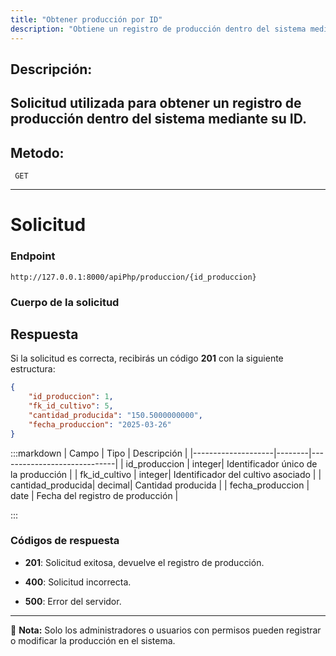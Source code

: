 ```yaml
---
title: "Obtener producción por ID"
description: "Obtiene un registro de producción dentro del sistema mediante su ID."
---
```



## Descripción:
Solicitud utilizada para obtener un registro de producción dentro del sistema mediante su ID.
---

## Metodo: 
```
 GET
```
---


# **Solicitud**

### **Endpoint**
```
http://127.0.0.1:8000/apiPhp/produccion/{id_produccion}
```
### **Cuerpo de la solicitud**

## **Respuesta**

Si la solicitud es correcta, recibirás un código **201**  con la siguiente estructura:
```json
{
    "id_produccion": 1,
    "fk_id_cultivo": 5,
    "cantidad_producida": "150.5000000000",
    "fecha_produccion": "2025-03-26"
}
```
:::markdown
| Campo              | Tipo   | Descripción                |
|--------------------|--------|-----------------------------|
| id_produccion      | integer| Identificador único de la producción |
| fk_id_cultivo              | integer| Identificador del cultivo asociado      |
| cantidad_producida| decimal| Cantidad producida      |
| fecha_produccion              | date   | Fecha del registro de producción      |

:::

### **Códigos de respuesta**

- **201**:  Solicitud exitosa, devuelve el registro de producción.

- **400**: Solicitud incorrecta.

- **500**: Error del servidor.

---


📄 **Nota:**  Solo los administradores o usuarios con permisos pueden registrar o modificar la producción en el sistema.


